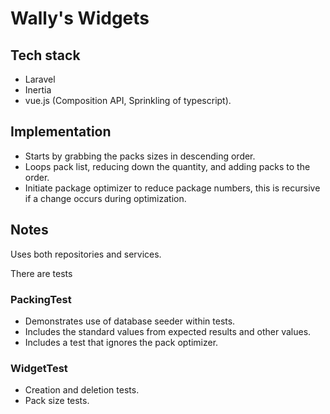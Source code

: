 # Wally's Widgets

## Tech stack

- Laravel
- Inertia
- vue.js (Composition API, Sprinkling of typescript).

## Implementation
 
- Starts by grabbing the packs sizes in descending order.
- Loops pack list, reducing down the quantity, and adding packs to the order.
- Initiate package optimizer to reduce package numbers, this is recursive if a change occurs during optimization. 

## Notes
Uses both repositories and services.

There are tests 

### PackingTest

- Demonstrates use of database seeder within tests.
- Includes the standard values from expected results and other values.
- Includes a test that ignores the pack optimizer.

### WidgetTest

- Creation and deletion tests.
- Pack size tests.




